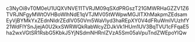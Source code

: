 c3NyOi8vT0M0eU1UQXVNVE11TVRJM09qSXdPRGszT21GMWRHaGZZV1Z6TVRJNFgyMWtOVHBoWlhNdE1qVTJMV05tWWpwMGJITXhMakpmZEdsamEyVjBYMkYxZEdnNldrZEdlV050Vm5WaVIyd3haREpXY0V4dFRuWmlVUzhfY21WdFlYSnJjejA0U2kxSWRWQkRabWcyZDJkVk1HUm1UV3BqTVU1cFFqaE5ha2wxVGtSR1RsbG5KbkJ5YjNSdmNHRnlZVzA5Sm05aVpuTndZWEpoYlQw
